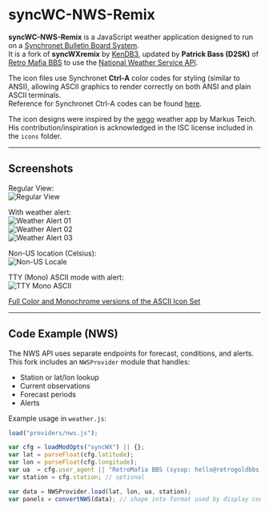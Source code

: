 # syncWC-NWS-Remix

**syncWC-NWS-Remix** is a JavaScript weather application designed to run on a [Synchronet Bulletin Board System](http://www.synchro.net).  
It is a fork of **syncWXremix** by [KenDB3](http://bbs.kd3.us), updated by **Patrick Bass (D2SK)** of [Retro Mafia BBS](telnet://retromafia.retrogoldbbs.com:8023) to use the [National Weather Service API](https://api.weather.gov).

The icon files use Synchronet **Ctrl-A** color codes for styling (similar to ANSI), allowing ASCII graphics to render correctly on both ANSI and plain ASCII terminals.  
Reference for Synchronet Ctrl-A codes can be found [here](http://wiki.synchro.net/custom:ctrl-a_codes).

The icon designs were inspired by the [wego](https://github.com/schachmat/wego) weather app by Markus Teich. His contribution/inspiration is acknowledged in the ISC license included in the `icons` folder.

---

## Screenshots

Regular View:  
![Regular View](http://bbs.kd3.us/screenshots/syncWX-screenshot-RI-01.png)

With weather alert:  
![Weather Alert 01](http://bbs.kd3.us/screenshots/syncWX-screenshot-RI-Alert-New-01.png)  
![Weather Alert 02](http://bbs.kd3.us/screenshots/syncWX-screenshot-RI-Alert-New-02.png)  
![Weather Alert 03](http://bbs.kd3.us/screenshots/syncWX-screenshot-RI-Alert-New-03.png)

Non-US location (Celsius):  
![Non-US Locale](http://bbs.kd3.us/screenshots/syncWX-screenshot-IT-Rome-Airport-01.png)

TTY (Mono) ASCII mode with alert:  
![TTY Mono ASCII](http://bbs.kd3.us/screenshots/TTY-Mono-ASCII-Only.png)

[Full Color and Monochrome versions of the ASCII Icon Set](http://bbs.kd3.us/screenshots/syncWX-icon-set.png)

---

## Code Example (NWS)

The NWS API uses separate endpoints for forecast, conditions, and alerts. This fork includes an `NWSProvider` module that handles:

- Station or lat/lon lookup
- Current observations
- Forecast periods
- Alerts

Example usage in `weather.js`:

```javascript
load("providers/nws.js");

var cfg = loadModOpts("syncWX") || {};
var lat = parseFloat(cfg.latitude);
var lon = parseFloat(cfg.longitude);
var ua  = cfg.user_agent || "RetroMafia BBS (sysop: hello@retrogoldbbs.com)";
var station = cfg.station; // optional

var data = NWSProvider.load(lat, lon, ua, station);
var panels = convertNWS(data); // shape into format used by display code
